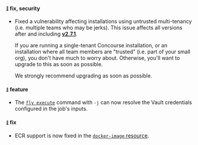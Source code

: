 #### <sub><sup><a name="v332-note-1" href="#v332-note-1">:link:</a></sup></sub> fix, security

* Fixed a vulnerability affecting installations using untrusted multi-tenancy (i.e. multiple teams who may be jerks). This issue affects all versions after and including [**v2.7.1**](https://github.com/concourse/concourse/releases/tag/v2.7.1).
  
  If you are running a single-tenant Concourse installation, or an installation where all team members are "trusted" (i.e. part of your small org), you don't have much to worry about. Otherwise, you'll want to upgrade to this as soon as possible.
  
  We strongly recommend upgrading as soon as possible.
  
  
#### <sub><sup><a name="v332-note-2" href="#v332-note-2">:link:</a></sup></sub> feature

* The [`fly execute`](https://concourse-ci.org/running-tasks.html#fly-execute) command with `-j` can now resolve the Vault credentials configured in the job's inputs.
  
  
#### <sub><sup><a name="v332-note-3" href="#v332-note-3">:link:</a></sup></sub> fix

* ECR support is now fixed in the [`docker-image` resource](https://github.com/concourse/docker-image-resource).
  
  
